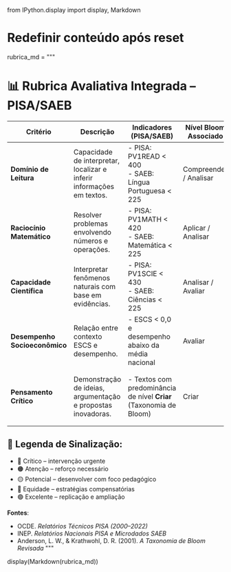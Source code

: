 from IPython.display import display, Markdown

# Redefinir conteúdo após reset
rubrica_md = """
# 📊 Rubrica Avaliativa Integrada – PISA/SAEB

| Critério                  | Descrição                                                                 | Indicadores (PISA/SAEB)                                                  | Nível Bloom Associado     | Sinalização de Ação                                                                 |
|--------------------------|---------------------------------------------------------------------------|---------------------------------------------------------------------------|---------------------------|-------------------------------------------------------------------------------------|
| **Domínio de Leitura**   | Capacidade de interpretar, localizar e inferir informações em textos.     | - PISA: PV1READ < 400<br>- SAEB: Língua Portuguesa < 225                 | Compreender / Analisar    | 🔴 Necessita intervenção urgente com metodologias de leitura crítica.              |
| **Raciocínio Matemático**| Resolver problemas envolvendo números e operações.                         | - PISA: PV1MATH < 420<br>- SAEB: Matemática < 225                        | Aplicar / Analisar        | 🟠 Reforço com estratégias ativas e resolução de problemas.                         |
| **Capacidade Científica**| Interpretar fenômenos naturais com base em evidências.                     | - PISA: PV1SCIE < 430<br>- SAEB: Ciências < 225                          | Analisar / Avaliar        | 🟡 Projetos investigativos e interdisciplinares.                                   |
| **Desempenho Socioeconômico**| Relação entre contexto ESCS e desempenho.                               | - ESCS < 0,0 e desempenho abaixo da média nacional                       | Avaliar                   | 🔵 Ações de equidade e reforço com materiais inclusivos.                            |
| **Pensamento Crítico**   | Demonstração de ideias, argumentação e propostas inovadoras.               | - Textos com predominância de nível **Criar** (Taxonomia de Bloom)      | Criar                     | 🟢 Ampliar projetos, currículo por competências, feiras e laboratórios.            |

## 📌 Legenda de Sinalização:
- 🔴 Crítico – intervenção urgente
- 🟠 Atenção – reforço necessário
- 🟡 Potencial – desenvolver com foco pedagógico
- 🔵 Equidade – estratégias compensatórias
- 🟢 Excelente – replicação e ampliação

**Fontes**:  
- OCDE. *Relatórios Técnicos PISA (2000–2022)*  
- INEP. *Relatórios Nacionais PISA e Microdados SAEB*  
- Anderson, L. W., & Krathwohl, D. R. (2001). *A Taxonomia de Bloom Revisada*
"""

display(Markdown(rubrica_md))

